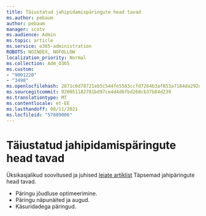 ```yaml
---
title: Täiustatud jahipidamispäringute head tavad
ms.author: pebaum
author: pebaum
manager: scotv
ms.audience: Admin
ms.topic: article
ms.service: o365-administration
ROBOTS: NOINDEX, NOFOLLOW
localization_priority: Normal
ms.collection: Adm_O365
ms.custom:
- "9001220"
- "3498"
ms.openlocfilehash: 2871c0d78721eb5c544fe5583ccfd7264b3af853a7184da292dff47289700d8e
ms.sourcegitcommit: 920051182781bd97ce4d4d6fbd268cb37b84d239
ms.translationtype: MT
ms.contentlocale: et-EE
ms.lasthandoff: 08/11/2021
ms.locfileid: "57889006"
---
```

# <a name="advanced-hunting-query-best-practices"></a>Täiustatud jahipidamispäringute head tavad

Üksikasjalikud soovitused ja juhised [leiate artiklist](https://docs.microsoft.com/windows/security/threat-protection/microsoft-defender-atp/advanced-hunting-best-practices#optimize-query-performance) Täpsemad jahipäringute head tavad.
- Päringu jõudluse optimeerimine.
- Päringu näpunäited ja augud.
- Käsuridadega päringud.



